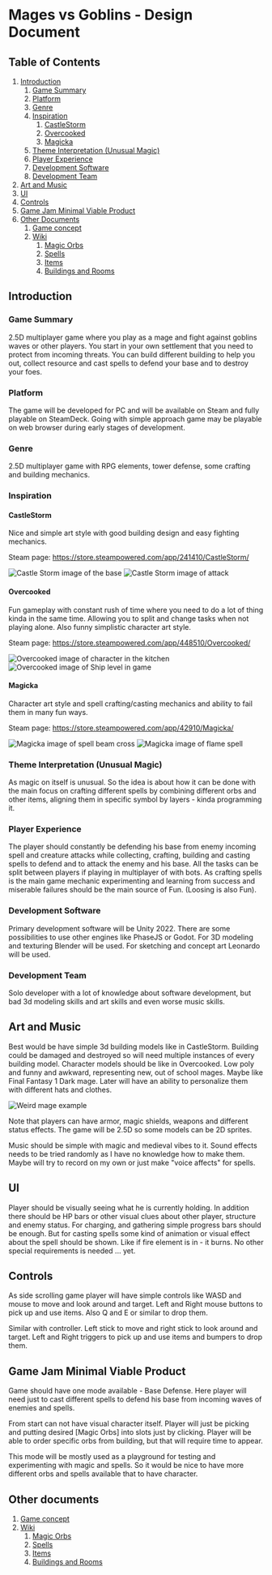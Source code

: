 # Mages vs Goblins - Design Document

## Table of Contents

1. [Introduction](#introduction)
    1. [Game Summary](#game-summary)
    2. [Platform](#platform)
    3. [Genre](#genre)
    4. [Inspiration](#inspiration)
        1. [CastleStorm](#castlestorm)
        2. [Overcooked](#overcooked)
        3. [Magicka](#magicka)
    5. [Theme Interpretation (Unusual Magic)](#theme-interpretation-unusual-magic)
    6. [Player Experience](#player-experience)
    7. [Development Software](#development-software)
    8. [Development Team](development_team.md)
2. [Art and Music](#art-and-music)
3. [UI](#ui)
4. [Controls](#controls)
5. [Game Jam Minimal Viable Product](#game-jam-minimal-viable-product)
6. [Other Documents](#other-documents)
    1. [Game concept](game_concept.md)
    2. [Wiki](development_team.md)
        1. [Magic Orbs](wiki/magic_orbs.md)
        2. [Spells](wiki/spells.md)
        3. [Items](wiki/items.md)
        4. [Buildings and Rooms](wiki/buildings.md)

## Introduction

### Game Summary

2.5D multiplayer game where you play as a mage and fight against goblins waves or other players. You start in your own settlement that you need to protect from incoming threats. You can build different building to help you out, collect resource and cast spells to defend your base and to destroy your foes.

### Platform

The game will be developed for PC and will be available on Steam and fully playable on SteamDeck.
Going with simple approach game may be playable on web browser during early stages of development.

### Genre

2.5D multiplayer game with RPG elements, tower defense, some crafting and building mechanics.

### Inspiration

#### CastleStorm

Nice and simple art style with good building design and easy fighting mechanics.

Steam page: <https://store.steampowered.com/app/241410/CastleStorm/>

![Castle Storm image of the base](images/steam_castle_storm_base.jpg)
![Castle Storm image of attack](images/steam_castle_storm_attack.jpg)

#### Overcooked

Fun gameplay with constant rush of time where you need to do a lot of thing kinda in the same time. Allowing you to split and change tasks when not playing alone. Also funny simplistic character art style.

Steam page: <https://store.steampowered.com/app/448510/Overcooked/>

![Overcooked image of character in the kitchen](images/steam_overcooked_kitchen_characters.jpg)
![Overcooked image of Ship level in game](images/steam_overcooked_level_ship.jpg)

#### Magicka

Character art style and spell crafting/casting mechanics and ability to fail them in many fun ways.

Steam page: <https://store.steampowered.com/app/42910/Magicka/>

![Magicka image of spell beam cross](images/steam_magicka_spell_cross.jpg)
![Magicka image of flame spell](images/steam_magicka_spell_flame.jpg)

### Theme Interpretation (Unusual Magic)

As magic on itself is unusual. So the idea is about how it can be done with the main focus on crafting different spells by combining different orbs and other items, aligning them in specific symbol by layers - kinda programming it.

### Player Experience

The player should constantly be defending his base from enemy incoming spell and creature attacks while collecting, crafting, building and casting spells to defend and to attack the enemy and his base. All the tasks can be split between players if playing in multiplayer of with bots.
As crafting spells is the main game mechanic experimenting and learning from success and miserable failures should be the main source of Fun. (Loosing is also Fun).

### Development Software

Primary development software will be Unity 2022.
There are some possibilities to use other engines like PhaseJS or Godot.
For 3D modeling and texturing Blender will be used.
For sketching and concept art Leonardo will be used.

### Development Team

Solo developer with a lot of knowledge about software development, but bad 3d modeling skills and art skills and even worse music skills.

## Art and Music

Best would be have simple 3d building models like in CastleStorm. Building could be damaged and destroyed so will need multiple instances of every building model.
Character models should be like in Overcooked. Low poly and funny and awkward, representing new, out of school mages. Maybe like Final Fantasy 1 Dark mage. Later will have an ability to personalize them with different hats and clothes.

![Weird mage example](images/mage_weird_example.png)

Note that players can have armor, magic shields, weapons and different status effects.
The game will be 2.5D so some models can be 2D sprites.

Music should be simple with magic and medieval vibes to it.
Sound effects needs to be tried randomly as I have no knowledge how to make them. Maybe will try to record on my own or just make "voice affects" for spells.

## UI

Player should be visually seeing what he is currently holding.
In addition there should be HP bars or other visual clues about other player, structure and enemy status.
For charging, and gathering simple progress bars should be enough. But for casting spells some kind of animation or visual effect about the spell should be shown. Like if fire element is in - it burns.
No other special requirements is needed ... yet.

## Controls

As side scrolling game player will have simple controls like WASD and mouse to move and look around and target. Left and Right mouse buttons to pick up and use items. Also Q and E or similar to drop them.

Similar with controller. Left stick to move and right stick to look around and target. Left and Right triggers to pick up and use items and bumpers to drop them.

## Game Jam Minimal Viable Product

Game should have one mode available - Base Defense.
Here player will need just to cast different spells to defend his base from incoming waves of enemies and spells.

From start can not have visual character itself. Player will just be picking and putting desired [Magic Orbs] into slots just by clicking.
Player will be able to order specific orbs from building, but that will require time to appear.

This mode will be mostly used as a playground for testing and experimenting with magic and spells.
So it would be nice to have more different orbs and spells available that to have character.

## Other documents

1. [Game concept](game_concept.md)
2. [Wiki](development_team.md)
    1. [Magic Orbs](wiki/magic_orbs.md)
    2. [Spells](wiki/spells.md)
    3. [Items](wiki/items.md)
    4. [Buildings and Rooms](wiki/buildings.md)
